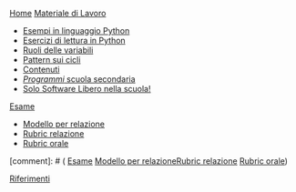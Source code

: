 [Home](index.md)
[Materiale di Lavoro]()

* [Esempi in linguaggio Python](esempi/esempi_python.md)
* [Esercizi di lettura in Python](esempi/lettura_python.md)
* [Ruoli delle variabili](pages/ruoli_variabili.md)
* [Pattern sui cicli](pages/pattern_cicli.md)
* [Contenuti](pages/contenuti.md)
* [*Programmi* scuola secondaria](pages/programmi.md)
* [Solo Software Libero nella scuola!](pages/libreswatschool.md)

[Esame]() 

* [Modello per relazione](https://github.com/CSEd-unibo/CSEd-unibo.github.io/blob/master/modello_esame.md)
* [Rubric relazione](pages/rubric_relazione.md) 
* [Rubric orale](pages/rubric_orale.md)

[comment]: # ( [Esame]() [Modello per relazione](https://github.com/CSEd-unibo/CSEd-unibo.github.io/blob/master/modello_esame.md)[Rubric relazione](pages/rubric_relazione.md) [Rubric orale](pages/rubric_orale.md))

[Riferimenti](pages/riferimenti.md)
